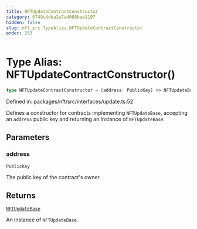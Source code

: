 ```yaml
---
title: NFTUpdateContractConstructor
category: 6749c4dba3a7a4005bae1197
hidden: false
slug: nft.src.TypeAlias.NFTUpdateContractConstructor
order: 257
---
```


# Type Alias: NFTUpdateContractConstructor()

```ts
type NFTUpdateContractConstructor = (address: PublicKey) => NFTUpdateBase;
```

Defined in: packages/nft/src/interfaces/update.ts:52

Defines a constructor for contracts implementing `NFTUpdateBase`, accepting an `address` public key and returning an instance of `NFTUpdateBase`.

## Parameters

### address

`PublicKey`

The public key of the contract's owner.

## Returns

[`NFTUpdateBase`](nftsrctypealiasnftupdatebase)

An instance of `NFTUpdateBase`.
